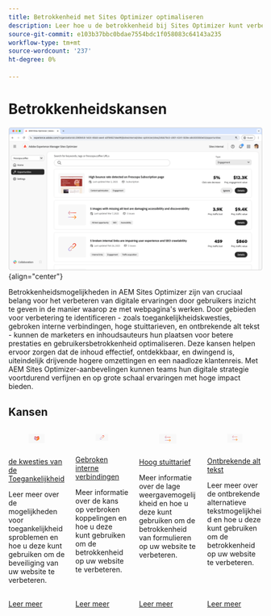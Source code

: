 ```yaml
---
title: Betrokkenheid met Sites Optimizer optimaliseren
description: Leer hoe u de betrokkenheid bij Sites Optimizer kunt verbeteren.
source-git-commit: e103b37bbc0bdae7554bdc1f058083c64143a235
workflow-type: tm+mt
source-wordcount: '237'
ht-degree: 0%

---
```



# Betrokkenheidskansen

![ de kansen van de Betrokkenheid ](./assets/engagement/hero.png){align="center"}

Betrokkenheidsmogelijkheden in AEM Sites Optimizer zijn van cruciaal belang voor het verbeteren van digitale ervaringen door gebruikers inzicht te geven in de manier waarop ze met webpagina&#39;s werken. Door gebieden voor verbetering te identificeren - zoals toegankelijkheidskwesties, gebroken interne verbindingen, hoge stuittarieven, en ontbrekende alt tekst - kunnen de marketers en inhoudsauteurs hun plaatsen voor betere prestaties en gebruikersbetrokkenheid optimaliseren. Deze kansen helpen ervoor zorgen dat de inhoud effectief, ontdekkbaar, en dwingend is, uiteindelijk drijvende hogere omzettingen en een naadloze klantenreis. Met AEM Sites Optimizer-aanbevelingen kunnen teams hun digitale strategie voortdurend verfijnen en op grote schaal ervaringen met hoge impact bieden.


## Kansen


<!-- CARDS

* ../documentation/opportunities/accessibility-issues.md
  {title=Accessibility issues}
  {image=../assets/common/card-puzzle.png}
* ../documentation/opportunities//broken-internal-links.md
  {title=Broken internal links}
  {image=../assets/common/card-link.png}
* ../documentation/opportunities//high-bounce-rate.md
  {title=High bounce rate}
  {image=../assets/common/card-arrows.png}
* ../documentation/opportunities/missing-alt-text.md  
  {title=Missing alt text}
  {image=../assets/common/card-arrows.png}

-->
<!-- START CARDS HTML - DO NOT MODIFY BY HAND -->
<div class="columns">
    <div class="column is-half-tablet is-half-desktop is-one-third-widescreen" aria-label="Accessibility issues">
        <div class="card" style="height: 100%; display: flex; flex-direction: column; height: 100%;">
            <div class="card-image">
                <figure class="image x-is-16by9">
                    <a href="../documentation/opportunities/accessibility-issues.md" title="Toegankelijkheidsproblemen" target="_blank" rel="referrer">
                        <img class="is-bordered-r-small" src="../assets/common/card-puzzle.png" alt="Toegankelijkheidsproblemen"
                             style="width: 100%; aspect-ratio: 16 / 9; object-fit: cover; overflow: hidden; display: block; margin: auto;">
                    </a>
                </figure>
            </div>
            <div class="card-content is-padded-small" style="display: flex; flex-direction: column; flex-grow: 1; justify-content: space-between;">
                <div class="top-card-content">
                    <p class="headline is-size-6 has-text-weight-bold">
                        <a href="../documentation/opportunities/accessibility-issues.md" target="_blank" rel="referrer" title="Toegankelijkheidsproblemen"> de kwesties van de Toegankelijkheid </a>
                    </p>
                    <p class="is-size-6">Leer meer over de mogelijkheden voor toegankelijkheidsproblemen en hoe u deze kunt gebruiken om de beveiliging van uw website te verbeteren.</p>
                </div>
                <a href="../documentation/opportunities/accessibility-issues.md" target="_blank" rel="referrer" class="spectrum-Button spectrum-Button--outline spectrum-Button--primary spectrum-Button--sizeM" style="align-self: flex-start; margin-top: 1rem;">
                    <span class="spectrum-Button-label has-no-wrap has-text-weight-bold"> Leer meer </span>
                </a>
            </div>
        </div>
    </div>
    <div class="column is-half-tablet is-half-desktop is-one-third-widescreen" aria-label="Broken internal links">
        <div class="card" style="height: 100%; display: flex; flex-direction: column; height: 100%;">
            <div class="card-image">
                <figure class="image x-is-16by9">
                    <a href="../documentation/opportunities//broken-internal-links.md" title="Verbroken interne koppelingen" target="_blank" rel="referrer">
                        <img class="is-bordered-r-small" src="../assets/common/card-link.png" alt="Verbroken interne koppelingen"
                             style="width: 100%; aspect-ratio: 16 / 9; object-fit: cover; overflow: hidden; display: block; margin: auto;">
                    </a>
                </figure>
            </div>
            <div class="card-content is-padded-small" style="display: flex; flex-direction: column; flex-grow: 1; justify-content: space-between;">
                <div class="top-card-content">
                    <p class="headline is-size-6 has-text-weight-bold">
                        <a href="../documentation/opportunities//broken-internal-links.md" target="_blank" rel="referrer" title="Verbroken interne koppelingen"> Gebroken interne verbindingen </a>
                    </p>
                    <p class="is-size-6">Meer informatie over de kans op verbroken koppelingen en hoe u deze kunt gebruiken om de betrokkenheid op uw website te verbeteren.</p>
                </div>
                <a href="../documentation/opportunities//broken-internal-links.md" target="_blank" rel="referrer" class="spectrum-Button spectrum-Button--outline spectrum-Button--primary spectrum-Button--sizeM" style="align-self: flex-start; margin-top: 1rem;">
                    <span class="spectrum-Button-label has-no-wrap has-text-weight-bold"> Leer meer </span>
                </a>
            </div>
        </div>
    </div>
    <div class="column is-half-tablet is-half-desktop is-one-third-widescreen" aria-label="High bounce rate">
        <div class="card" style="height: 100%; display: flex; flex-direction: column; height: 100%;">
            <div class="card-image">
                <figure class="image x-is-16by9">
                    <a href="../documentation/opportunities//high-bounce-rate.md" title="Hoge stuitsnelheid" target="_blank" rel="referrer">
                        <img class="is-bordered-r-small" src="../assets/common/card-arrows.png" alt="Hoge stuitsnelheid"
                             style="width: 100%; aspect-ratio: 16 / 9; object-fit: cover; overflow: hidden; display: block; margin: auto;">
                    </a>
                </figure>
            </div>
            <div class="card-content is-padded-small" style="display: flex; flex-direction: column; flex-grow: 1; justify-content: space-between;">
                <div class="top-card-content">
                    <p class="headline is-size-6 has-text-weight-bold">
                        <a href="../documentation/opportunities//high-bounce-rate.md" target="_blank" rel="referrer" title="Hoge stuitsnelheid"> Hoog stuittarief </a>
                    </p>
                    <p class="is-size-6">Meer informatie over de lage weergavemogelijkheid en hoe u deze kunt gebruiken om de betrokkenheid van formulieren op uw website te verbeteren.</p>
                </div>
                <a href="../documentation/opportunities//high-bounce-rate.md" target="_blank" rel="referrer" class="spectrum-Button spectrum-Button--outline spectrum-Button--primary spectrum-Button--sizeM" style="align-self: flex-start; margin-top: 1rem;">
                    <span class="spectrum-Button-label has-no-wrap has-text-weight-bold"> Leer meer </span>
                </a>
            </div>
        </div>
    </div>
    <div class="column is-half-tablet is-half-desktop is-one-third-widescreen" aria-label="Missing alt text">
        <div class="card" style="height: 100%; display: flex; flex-direction: column; height: 100%;">
            <div class="card-image">
                <figure class="image x-is-16by9">
                    <a href="../documentation/opportunities/missing-alt-text.md" title="Ontbrekende alt-tekst" target="_blank" rel="referrer">
                        <img class="is-bordered-r-small" src="../assets/common/card-arrows.png" alt="Ontbrekende alt-tekst"
                             style="width: 100%; aspect-ratio: 16 / 9; object-fit: cover; overflow: hidden; display: block; margin: auto;">
                    </a>
                </figure>
            </div>
            <div class="card-content is-padded-small" style="display: flex; flex-direction: column; flex-grow: 1; justify-content: space-between;">
                <div class="top-card-content">
                    <p class="headline is-size-6 has-text-weight-bold">
                        <a href="../documentation/opportunities/missing-alt-text.md" target="_blank" rel="referrer" title="Ontbrekende alt-tekst"> Ontbrekende alt tekst </a>
                    </p>
                    <p class="is-size-6">Leer meer over de ontbrekende alternatieve tekstmogelijkheid en hoe u deze kunt gebruiken om de betrokkenheid op uw website te verbeteren.</p>
                </div>
                <a href="../documentation/opportunities/missing-alt-text.md" target="_blank" rel="referrer" class="spectrum-Button spectrum-Button--outline spectrum-Button--primary spectrum-Button--sizeM" style="align-self: flex-start; margin-top: 1rem;">
                    <span class="spectrum-Button-label has-no-wrap has-text-weight-bold"> Leer meer </span>
                </a>
            </div>
        </div>
    </div>
</div>
<!-- END CARDS HTML - DO NOT MODIFY BY HAND -->
